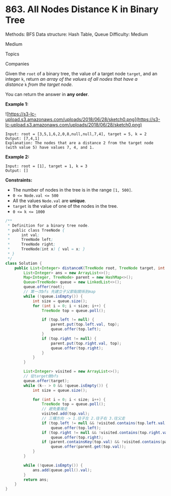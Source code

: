 # 863. All Nodes Distance K in Binary Tree

Methods: BFS
Data structure: Hash Table, Queue
Difficulty: Medium

Medium

Topics

Companies

Given the `root` of a binary tree, the value of a target node `target`, and an integer `k`, return *an array of the values of all nodes that have a distance* `k` *from the target node.*

You can return the answer in **any order**.

**Example 1:**

![https://s3-lc-upload.s3.amazonaws.com/uploads/2018/06/28/sketch0.png](https://s3-lc-upload.s3.amazonaws.com/uploads/2018/06/28/sketch0.png)

```
Input: root = [3,5,1,6,2,0,8,null,null,7,4], target = 5, k = 2
Output: [7,4,1]
Explanation: The nodes that are a distance 2 from the target node (with value 5) have values 7, 4, and 1.

```

**Example 2:**

```
Input: root = [1], target = 1, k = 3
Output: []

```

**Constraints:**

- The number of nodes in the tree is in the range `[1, 500]`.
- `0 <= Node.val <= 500`
- All the values `Node.val` are **unique**.
- `target` is the value of one of the nodes in the tree.
- `0 <= k <= 1000`

```java
/**
 * Definition for a binary tree node.
 * public class TreeNode {
 *     int val;
 *     TreeNode left;
 *     TreeNode right;
 *     TreeNode(int x) { val = x; }
 * }
 */
class Solution {
    public List<Integer> distanceK(TreeNode root, TreeNode target, int k) {
        List<Integer> ans = new ArrayList<>();
        Map<Integer, TreeNode> parent = new HashMap<>();
        Queue<TreeNode> queue = new LinkedList<>();
        queue.offer(root);
        // 第一次bfs 先建立子父節點關係到map
        while (!queue.isEmpty()) {
            int size = queue.size();
            for (int i = 0; i < size; i++) {
                TreeNode top = queue.poll();

                if (top.left != null) {
                    parent.put(top.left.val, top);
                    queue.offer(top.left);
                }
                if (top.right != null) {
                    parent.put(top.right.val, top);
                    queue.offer(top.right);
                }
            }
        }

        List<Integer> visited = new ArrayList<>();
        // 從target做bfs
        queue.offer(target);
        while (k-- > 0 && !queue.isEmpty()) {
            int size = queue.size();

            for (int i = 0; i < size; i++) {
                TreeNode top = queue.poll();
                // 避免重複走
                visited.add(top.val);
                // 三種方向 -> 1.往子左 2.往子右 3.往父走
                if (top.left != null && !visited.contains(top.left.val)) 
                    queue.offer(top.left);
                if (top.right != null && !visited.contains(top.right.val)) 
                    queue.offer(top.right);
                if (parent.containsKey(top.val) && !visited.contains(parent.get(top.val).val)) 
                    queue.offer(parent.get(top.val));
            }
        }

        while (!queue.isEmpty()) {
            ans.add(queue.poll().val);
        }
        return ans;
    }
}
```